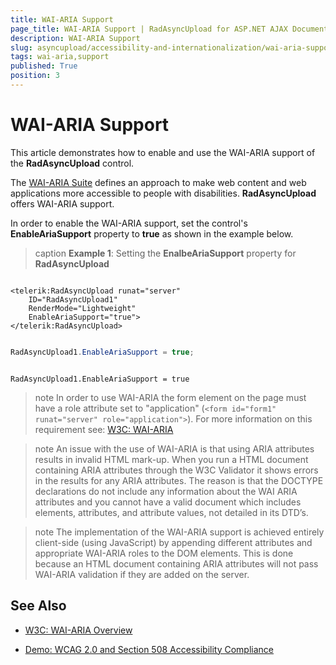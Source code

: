 ```yaml
---
title: WAI-ARIA Support
page_title: WAI-ARIA Support | RadAsyncUpload for ASP.NET AJAX Documentation
description: WAI-ARIA Support
slug: asyncupload/accessibility-and-internationalization/wai-aria-support
tags: wai-aria,support
published: True
position: 3
---
```


# WAI-ARIA Support

This article demonstrates how to enable and use the WAI-ARIA support of the **RadAsyncUpload** control.

The [WAI-ARIA Suite](http://www.w3.org/WAI/intro/aria) defines an approach to make web content and web applications more accessible to people with disabilities. **RadAsyncUpload** offers WAI-ARIA support.

In order to enable the WAI-ARIA support, set the control's **EnableAriaSupport** property to **true** as shown in the example below.

>caption **Example 1**: Setting the **EnalbeAriaSupport** property for **RadAsyncUpload**

````ASP.NET

<telerik:RadAsyncUpload runat="server"
	ID="RadAsyncUpload1"
	RenderMode="Lightweight"
	EnableAriaSupport="true">
</telerik:RadAsyncUpload>

````
````C#

RadAsyncUpload1.EnableAriaSupport = true;

````
````VB

RadAsyncUpload1.EnableAriaSupport = true

````

>note In order to use WAI-ARIA the form element on the page must have a role attribute set to "application" (`<form id="form1" runat="server" role="application">`). For more information on this requirement see: [W3C: WAI-ARIA](http://www.w3.org/TR/wai-aria/roles#application)
>

>note An issue with the use of WAI-ARIA is that using ARIA attributes results in invalid HTML mark-up. When you run a HTML document containing ARIA attributes through the W3C Validator it shows errors in the results for any ARIA attributes. The reason is that the DOCTYPE declarations do not include any information about the WAI ARIA attributes and you cannot have a valid document which includes elements, attributes, and attribute values, not detailed in its DTD’s.
>

>note The implementation of the WAI-ARIA support is achieved entirely client-side (using JavaScript) by appending different attributes and appropriate WAI-ARIA roles to the DOM elements. This is done because an HTML document containing ARIA attributes will not pass WAI-ARIA validation if they are added on the server.
>


## See Also

 * [W3C: WAI-ARIA Overview](http://www.w3.org/WAI/intro/aria)

 * [Demo: WCAG 2.0 and Section 508 Accessibility Compliance](http://demos.telerik.com/aspnet-ajax/asyncupload/examples/accessibility/defaultcs.aspx)
 